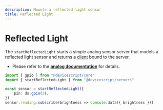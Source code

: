 ```yaml
---
description: Mounts a reflected light sensor
title: Reflected Light
---
```


# Reflected Light

The `startReflectedLight` starts a simple analog sensor server that models a reflected light sensor
and returns a [client](/api/clients/reflectedlight) bound to the server.

-   Please refer to the **[analog documentation](/developer/servers/analog/)** for details.

```ts
import { gpio } from "@devicescript/core"
import { startReflectedLight } from "@devicescript/servers"

const sensor = startReflectedLight({
    pin: ds.gpio(3),
})
sensor.reading.subscribe(brightness => console.data({ brightness }))
```
